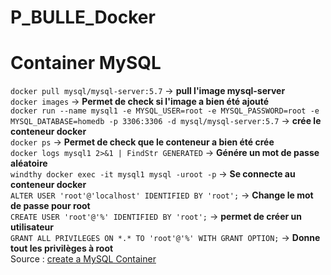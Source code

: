 # P_BULLE_Docker
Container MySQL
======
`docker pull mysql/mysql-server:5.7` -> **pull l'image mysql-server**  
`docker images` -> **Permet de check si l'image a bien été ajouté**  
`docker run --name mysql1 -e MYSQL_USER=root -e MYSQL_PASSWORD=root -e MYSQL_DATABASE=homedb -p 3306:3306 -d mysql/mysql-server:5.7` -> **crée le conteneur docker**   
`docker ps` -> **Permet de check que le conteneur a bien été crée**  
`docker logs mysql1 2>&1 | FindStr GENERATED` -> **Génére un mot de passe aléatoire**  
`windthy docker exec -it mysql1 mysql -uroot -p` -> **Se connecte au conteneur docker**  
`ALTER USER 'root'@'localhost' IDENTIFIED BY 'root';` -> **Change le mot de passe pour root**  
`CREATE USER 'root'@'%' IDENTIFIED BY 'root';` -> **permet de créer un utilisateur**  
`GRANT ALL PRIVILEGES ON *.* TO 'root'@'%' WITH GRANT OPTION;` -> **Donne tout les privilèges à root**  
Source : [create a MySQL Container](https://www.devgi.com/2018/11/install-mysql-docker-windows.html)
